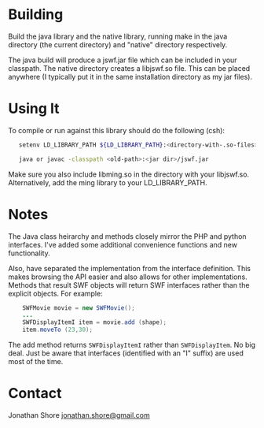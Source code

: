 # Building 
Build the java library and the native library, running make in the java 
directory (the current directory) and "native" directory respectively.

The java build will produce a jswf.jar file which can be included in your
classpath.  The native directory creates a libjswf.so file.  This can be
placed anywhere (I typically put it in the same installation directory as
my jar files).


# Using It
To compile or run against this library should do the following (csh):

```sh
   setenv LD_LIBRARY_PATH ${LD_LIBRARY_PATH}:<directory-with-.so-files>

   java or javac -classpath <old-path>:<jar dir>/jswf.jar
```

Make sure you also include libming.so in the directory with your libjswf.so.
Alternatively, add the ming library to your LD_LIBRARY_PATH.


# Notes
The Java class heirarchy and methods closely mirror the PHP and python
interfaces. I've added some additional convenience functions and new
functionality.

Also, have separated the implementation from the interface definition.  This
makes browsing the API easier and also allows for other implementations.
Methods that result SWF objects will return SWF interfaces rather than the 
explicit objects.  For example:

```Java
	SWFMovie movie = new SWFMovie();
	...
	SWFDisplayItemI item = movie.add (shape);
	item.moveTo (23,30);
```
	
The add method returns ```SWFDisplayItemI``` rather than ```SWFDisplayItem```.  No big
deal.  Just be aware that interfaces (identified with an "I" suffix) are
used most of the time.

# Contact
Jonathan Shore <jonathan.shore@gmail.com>
